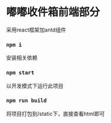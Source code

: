 # 嘟嘟收件箱前端部分

采用react框架加antd组件
### `npm i`

安装相关依赖
### `npm start`

以开发模式下运行此项目


### `npm run build`

将项目打包到/static下，直接查看html即可

